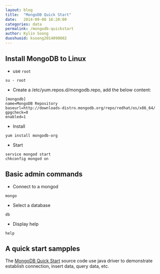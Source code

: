 ```yaml
---
layout: blog
title:  "MongoDB Quick Start"
date:   2014-09-08 16:20:00
categories: data
permalink: /mongodb-quickstart
author: Kylin Soong
duoshuoid: ksoong2014090802
---
```


## Install MongoDB to Linux

* use `root`

~~~
su - root
~~~

* Create a /etc/yum.repos.d/mongodb.repo, add the below content:

~~~
[mongodb]
name=MongoDB Repository
baseurl=http://downloads-distro.mongodb.org/repo/redhat/os/x86_64/
gpgcheck=0
enabled=1
~~~

* Install

~~~
yum install mongodb-org
~~~

* Start

~~~
service mongod start
chkconfig mongod on
~~~

## Basic admin commands

* Connect to a mongod

~~~
mongo
~~~

* Select a database

~~~
db
~~~

* Display help

~~~
help
~~~

## A quick start sampples

The [MongoDB Quick Start](https://github.com/kylinsoong/data/blob/master/mongodb-quickstart/src/main/java/com/mongodb/quickstart/HelloWorld.java) source code use java driver to demonstrate establish connection, insert data, query data, etc.

